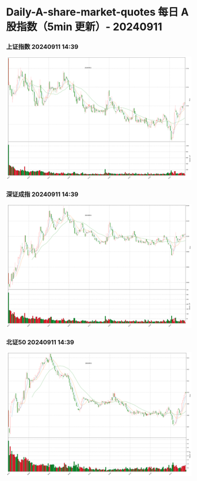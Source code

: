 
# Daily-A-share-market-quotes 每日 A 股指数（5min 更新）- 20240911

### 上证指数 20240911 14:39
![](./fig/2024/9/20240911-sh000001.png)

### 深证成指 20240911 14:39
![](./fig/2024/9/20240911-sz399001.png)

### 北证50 20240911 14:39
![](./fig/2024/9/20240911-bj899050.png)
